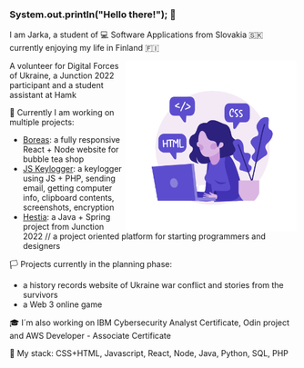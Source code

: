 ### System.out.println("Hello there!"); 👋

I am Jarka, a student of 💻 Software Applications from Slovakia 🇸🇰 currently enjoying my life in Finland 🇫🇮

<img align="right" margin-top="-5" width="300" height="300" src="https://github.com/jskodova/jskodova/blob/main/programmer_image-removebg-preview.png">
  
A volunteer for Digital Forces of Ukraine, a Junction 2022 participant and a student assistant at Hamk 

🚩 Currently I am working on multiple projects:
  - <a href="https://github.com/jskodova/Boreas---React-Node">Boreas</a>: a fully responsive React + Node website for bubble tea shop 
  - <a href="https://github.com/jskodova/Keylogger---JS">JS Keylogger</a>: a keylogger using JS + PHP, sending email, getting computer info, clipboard contents, screenshots, encryption 
  - <a href="https://github.com/jskodova/Hestia---Java-Spring">Hestia</a>: a Java + Spring project from Junction 2022 // a project oriented platform for starting programmers and designers
 
🏳️ Projects currently in the planning phase:
  - a history records website of Ukraine war conflict and stories from the survivors
  - a Web 3 online game
  
 🎓 I´m also working on IBM Cybersecurity Analyst Certificate, Odin project and AWS Developer - Associate Certificate
  
 🌈 My stack: CSS+HTML, Javascript, React, Node, Java, Python, SQL, PHP 
 
